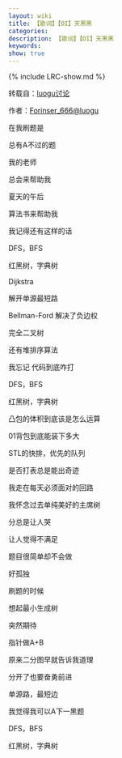 ```yaml
---
layout: wiki
title: 【歌词】【OI】天黑黑
categories: 
description: 【歌词】【OI】天黑黑
keywords: 
show: true
---
```

{% include LRC-show.md %}

转载自：[luogu讨论](https://www.luogu.org/discuss/show/75727)

作者：[Forinser_666@luogu](https://www.luogu.org/space/show?uid=125665)

在我刷题是

总有A不过的题

我的老师

总会来帮助我

夏天的午后

算法书来帮助我

我记得还有这样的话

DFS，BFS

红黑树，字典树

Dijkstra

解开单源最短路

Bellman-Ford 解决了负边权

完全二叉树

还有堆排序算法

我忘记 代码到底咋打

DFS，BFS

红黑树，字典树

凸包的体积到底该是怎么运算

01背包到底能装下多大

STL的快排，优先的队列

是否打表总是能出奇迹

我走在每天必须面对的回路

我怀念过去单纯美好的主席树

分总是让人哭

让人觉得不满足

题目很简单却不会做

好孤独

刷题的时候

想起最小生成树

突然期待

指针做A+B

原来二分图早就告诉我道理

分开了也要奋勇前进

单源路，最短边

我觉得我可以A下一黑题

DFS，BFS

红黑树，字典树

